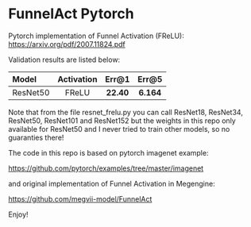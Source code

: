 # FunnelAct Pytorch
Pytorch implementation of Funnel Activation (FReLU): https://arxiv.org/pdf/2007.11824.pdf

Validation results are listed below:

|        Model             | Activation |   Err@1   |   Err@5   |
| :----------------------  | :--------: | :------:  | :------:  |
|    ResNet50              |  FReLU     | **22.40** | **6.164** |

Note that from the file resnet_frelu.py you can call ResNet18, ResNet34, ResNet50, ResNet101 and ResNet152
but the weights in this repo only available for ResNet50 and I never tried to train other models,
so no guaranties there!

The code in this repo is based on pytorch imagenet example:

https://github.com/pytorch/examples/tree/master/imagenet

and original implementation of Funnel Activation in Megengine:

https://github.com/megvii-model/FunnelAct

Enjoy!